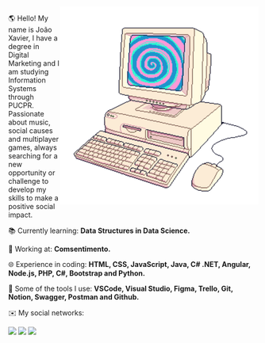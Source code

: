 <img src="https://github.com/joao-xavi/joao-xavi/blob/2e8b9a39bd4484f473d6962e96b39e7f16559946/computador.png" min-width="400px" max-width="400px" width="400px" align="right" alt="Computador">

<p align="left"> 
  🌎 Hello! My name is João Xavier, I have a degree in Digital Marketing and I am studying Information Systems through PUCPR. Passionate about music, social causes and multiplayer games, always searching for a new opportunity or challenge to develop my skills to make a positive social impact.<br>
  

</p>
<p align="left">
  📚 Currently learning: <strong>Data Structures in Data Science.</strong> <br>
  
  
  </p>
<p align="left">
  💼 Working at: <strong>Comsentimento.</strong> <br>
  
  
</p>
<p align="left">

  🌐 Experience in coding: <strong> HTML, CSS, JavaScript, Java, C# .NET, Angular, Node.js, PHP, C#, Bootstrap and Python. </strong>
  
  
</p>

<p align="left">
  
  🔧 Some of the tools I use: <strong>VSCode, Visual Studio, Figma, Trello, Git, Notion, Swagger, Postman and Github.</strong>
  
</p>

<p align="left">
  ✉️ My social networks:
</p>

<p align="left">
  <a href="joaopx82@gmail.com" alt="Gmail">
  <img src="https://img.shields.io/badge/Gmail-D14836?style=for-the-badge&logo=gmail&logoColor=white&link=joaopx82@gmail.com" /></a>

  <a href="https://www.linkedin.com/in/joão-xavier-9787741a2/" alt="Linkedin">
  <img src="https://img.shields.io/badge/LinkedIn-0077B5?style=for-the-badge&logo=linkedin&logoColor=white" /></a>

  <a href="https://wa.me/+5545998238998" alt="WhatsApp">
  <img src="https://img.shields.io/badge/WhatsApp-25D366?style=for-the-badge&logo=whatsapp&logoColor=white&link=https://wa.me/+5545998238998"/></a>

</p>  

